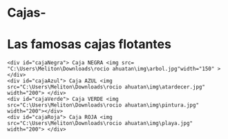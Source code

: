 # Cajas-
<!DOCTYPE html>
<html lang="es-ES">
<head>
    <title>PRÁCTICA</title>
    <meta charset="utf-8">
    <link href="C:\Users\Meliton\Downloads\rocio ahuatan\css\2.css" rel="stylesheet">
</head>
<body>
    <h1>Las famosas cajas flotantes</h1>
	
	
    <div id="cajaNegra"> Caja NEGRA <img src= "C:\Users\Meliton\Downloads\rocio ahuatan\img\arbol.jpg"width="150" > </div>	  
    <div id="cajaAzul"> Caja AZUL <img src="C:\Users\Meliton\Downloads\rocio ahuatan\img\atardecer.jpg" width="200"> </div>
    <div id="cajaVerde"> Caja VERDE <img src="C:\Users\Meliton\Downloads\rocio ahuatan\img\pintura.jpg" width="200"></div>
    <div id="cajaRoja"> Caja ROJA <img src="C:\Users\Meliton\Downloads\rocio ahuatan\img\playa.jpg" width="200"> </div>
</body>
</html>
